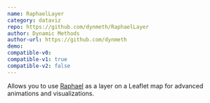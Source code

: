 ```yaml
---
name: RaphaelLayer
category: dataviz
repo: https://github.com/dynmeth/RaphaelLayer
author: Dynamic Methods
author-url: https://github.com/dynmeth
demo: 
compatible-v0:
compatible-v1: true
compatible-v2: false
---
```


Allows you to use <a href="http://raphaeljs.com/">Raphael</a> as a layer on a Leaflet map for advanced animations and visualizations.
